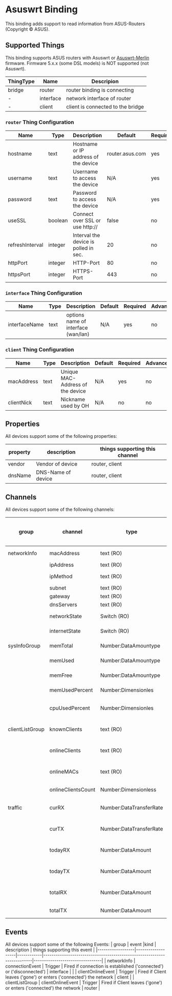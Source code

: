# Asuswrt Binding

This binding adds support to read information from ASUS-Routers (Copyright © ASUS).

## Supported Things

This binding supports ASUS routers with Asuswrt or [Asuswrt-Merlin](https://www.asuswrt-merlin.net/) firmware.
Firmware 5.x.x (some DSL models) is NOT supported (not Asuswrt).

| ThingType     | Name       | Descripion                              |
|---------------|------------|-----------------------------------------|
| bridge        | router     | router binding is connecting            |
| -             | interface  | network interface of router             |
| -             | client     | client is connected to the bridge       |

### `router` Thing Configuration

| Name            | Type    | Description                           | Default             | Required | Advanced |
|-----------------|---------|---------------------------------------|---------------------|----------|----------|
| hostname        | text    | Hostname or IP address of the device  | router.asus.com     | yes      | no       |
| username        | text    | Username to access the device         | N/A                 | yes      | no       |
| password        | text    | Password to access the device         | N/A                 | yes      | no       |
| useSSL          | boolean | Connect over SSL or use http://       | false               | no       | no       |
| refreshInterval | integer | Interval the device is polled in sec. | 20                  | no       | yes      |
| httpPort        | integer | HTTP-Port                             | 80                  | no       | yes      |
| httpsPort       | integer | HTTPS-Port                            | 443                 | no       | yes      |

### `interface` Thing Configuration

| Name            | Type    | Description                           | Default             | Required | Advanced |
|-----------------|---------|---------------------------------------|---------------------|----------|----------|
| interfaceName   | text    | options name of interface (wan/lan)   | N/A                 | yes      | no       |

### `client` Thing Configuration

| Name            | Type    | Description                           | Default             | Required | Advanced |
|-----------------|---------|---------------------------------------|---------------------|----------|----------|
| macAddress      | text    | Unique MAC-Address of the device      | N/A                 | yes      | no       |
| clientNick      | text    | Nickname used by OH                   | N/A                 | no       | no       |


## Properties

All devices support some of the following properties:

| property         | description                  | things supporting this channel        |
|------------------|------------------------------|---------------------------------------|
| vendor           | Vendor of device             | router, client                        |
| dnsName          | DNS-Name of device           | router, client                        |


## Channels

All devices support some of the following channels:

| group            | channel            |type                    | description                                | things supporting this channel    |
|------------------|--------------------|------------------------|--------------------------------------------|-----------------------------------|
| networkInfo      | macAddress         | text (RO)              | HW-Address                                 | interface, client                 |
|                  | ipAddress          | text (RO)              | IP-Address                                 | interface                         |
|                  | ipMethod           | text (RO)              | Ip-Method (static/dhcp)                    | interface, client                 |
|                  | subnet             | text (RO)              | Subnetmask                                 | interface                         |
|                  | gateway            | text (RO)              | Default-Gateway                            | interface                         |
|                  | dnsServers         | text (RO)              | DNS-Servers                                | interface                         |
|                  | networkState       | Switch (RO)            | Client is online                           | interface, client                 |
|                  | internetState      | Switch (RO)            | Client connected to Internet               | client                            |
| sysInfoGroup     | memTotal           | Number:DataAmountype   | Total memory in MB                         | router                            |
|                  | memUsed            | Number:DataAmountype   | Used memory in MB                          | router                            |
|                  | memFree            | Number:DataAmountype   | Free memory in MB                          | router                            |
|                  | memUsedPercent     | Number:Dimensionles    | Used memory in %                           | router                            |
|                  | cpuUsedPercent     | Number:Dimensionles    | Total CPU usage in percent over all cores  | router                            |
| clientListGroup  | knownClients       | text (RO)              | Known clients with name and MAC-Addresses  | router                            |
|                  | onlineClients      | text (RO)              | Online clients with name and MAC-Addresses | router                            |
|                  | onlineMACs         | text (RO)              | List with mac-addresses of online clients  | router                            |    
|                  | onlineClientsCount | Number:Dimensionless   | Count of online clients                    | router                            |
| traffic          | curRX              | Number:DataTransferRate| Current DataTransferRate MBits/s (receive) | interface, client                 |
|                  | curTX              | Number:DataTransferRate| Current DataTransferRate MBits/s (send)    | interface, client                 |
|                  | todayRX            | Number:DataAmount      | Data received since 0:00 a clock in MB     | interface, client                 |
|                  | todayTX            | Number:DataAmount      | Data sent since 0:00 a clock in MB         | interface, client                 |
|                  | totalRX            | Number:DataAmount      | Data received since reboot in MB           | interface, client                 |
|                  | totalTX            | Number:DataAmount      | Data sent since reboot in MB               | interface, client                 |


## Events

All devices support some of the following Events:
| group            | event             |kind        | description                                                            | things supporting this event    |
|------------------|-------------------|------------|------------------------------------------------------------------------|---------------------------------|
| networkInfo      | connectionEvent   | Trigger    | Fired if connection is established ('connected') or ('disconnected')   | interface                       |
|                  | clientOnlineEvent | Trigger    | Fired if Client leaves ('gone') or enters ('connected') the network    | client                          |
| clientListGroup  | clientOnlineEvent | Trigger    | Fired if Client leaves ('gone') or enters ('connected') the network    | router                          |
